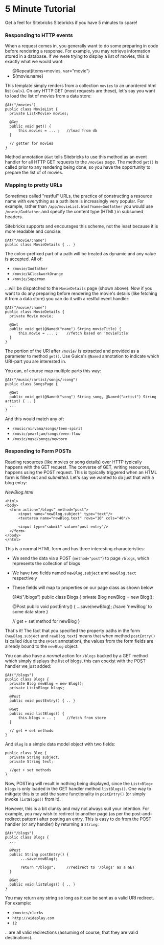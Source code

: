 <meta noindex>

# 5 Minute Tutorial

Get a feel for Sitebricks Sitebricks if you have 5 minutes to spare!

### Responding to HTTP events ##

When a request comes in, you generally want to do some preparing in code before rendering a response. For example, you may retrieve information stored in a database. If we were trying to display a list of movies, this is exactly what we would want:
  
  <body>
    <ul>
       @Repeat(items=movies, var="movie")
       <li>${movie.name}</li>
    </ul>
  </body>

This template simply renders from a collection `movies` to an unordered html list (`<ul>`). On any HTTP GET (most requests are these), let's say you want to load the list of movies from a data store:

    @At("/movies")
    public class MovieList {
      private List<Movie> movies;
   
      @Get
      public void get() {
          this.movies = ... ;   //load from db
      }
  
      // getter for movies
    }

Method annotation `@Get` tells Sitebricks to use this method as an event handler for all HTTP GET requests to the `/movies` page. The method `get()` is called prior to any rendering being done, so you have the opportunity to prepare the list of of movies.

### Mapping to pretty URLs ##

Sometimes called "restful" URLs, the practice of constructing a resource name with everything as a path item is increasingly very popular. For example, rather than `/app/movieList.html?name=Godfather` you would use `/movie/Godfather` and specify the content type (HTML) in subsumed headers.

Sitebricks supports and encourages this scheme, not the least because it is more readable and concise:

    @At("/movie/:name")
    public class MovieDetails { .. }

The colon-prefixed part of a path will be treated as dynamic and any value is accepted. All of:

  * `/movie/Godfather`
  * `/movie/AClockworkOrange`
  * `/movie/Superman`

...will be dispatched to the `MovieDetails` page (shown above). Now if you want to do any preparing before rendering the movie's details (like fetching it from a data store) you can do it with a restful event handler:

    @At("/movie/:name")
    public class MovieDetails { 
      private Movie movie;
  
      @Get
      public void get(@Named("name") String movieTitle) { 
          this.movie = ... ;    //fetch based on 'movieTitle'
      }
    }

The portion of the URI after `/movie/` is extracted and provided as a parameter to method `get()`. Use Guice's `@Named` annotation to indicate which URI-part you are interested in.

You can, of course map multiple parts this way:

    @At("/music/:artist/songs/:song")
    public class SongsPage { 
  
      @Get
      public void get(@Named("song") String song, @Named("artist") String artist) { .. }
      ...
    }

And this would match any of:
  * `/music/nirvana/songs/teen-spirit`
  * `/music/pearljam/songs/even-flow`  
  * `/music/muse/songs/newborn`

### Responding to Form POSTs ##

Reading resources (like movies or song details) over HTTP typically happens with the GET request. The converse of GET, writing resources, happens using the POST request. This is typically triggered when an HTML form is filled out and _submitted_. Let's say we wanted to do just that with a blog entry:

*NewBlog.html*

    <html>
    <body>
      <form action="/blogs" method="post">
          <input name="newBlog.subject" type="text"/>
          <textarea name="newBlog.text" rows="10" cols="40"/>
   
          <input type="submit" value="post entry"/>
      </form>
    </body>
    </html>

This is a normal HTML form and has three interesting characteristics:

  * We send the data via a POST (`method="post"`) to page `/blogs`, which represents the collection of blogs
  * We have two fields named `newBlog.subject` and `newBlog.text` respectively
  * These fields will map to properties on our page class as shown below

    @At("/blogs")
    public class Blogs {
      private Blog newBlog = new Blog();
  
      @Post
      public void postEntry() {
          ...save(newBlog);      //save 'newBlog' to some data store
      }
  
      // get + set method for newBlog
    }

That's it! The fact that you specified the property paths in the form (`newBlog.subject` and `newBlog.text`) means that when method `postEntry()` is called (due to the `@Post` annotation), the values from the form fields are already bound to the `newBlog` object.

You can also have a _normal_ action for `/blogs` backed by a GET method which simply displays the list of blogs, this can coexist with the POST handler we just added:

    @At("/blogs")
    public class Blogs {
      private Blog newBlog = new Blog();
      private List<Blog> blogs;
  
      @Post
      public void postEntry() { .. }
  
      @Get
      public void listBlogs() {
          this.blogs = .. ;     //fetch from store
      }
  
      // get + set methods
    }

And `Blog` is a simple data model object with two fields:

    public class Blog {
      private String subject;
      private String text;
  
      //get + set methods
    }

Now, POSTing will result in nothing being displayed, since the `List<Blog> blogs` is only loaded in the GET handler method `listBlogs()`. One way to mitigate this is to add the same functionality in `postEntry()` (or simply invoke `listBlogs()` from it). 

However, this is a bit clunky and may not always suit your intention. For example, you may wish to redirect to another page (as per the post-and-redirect pattern) after posting an entry. This is easy to do from the POST handler (or any handler) by returning a `String`:

    @At("/blogs")
    public class Blogs {
      ...
  
      @Post
      public String postEntry() { 
           ...save(newBlog);
  
           return "/blogs";     //redirect to '/blogs' as a GET
      }
  
      @Get 
      public void listBlogs() { .. }
    }

You may return any string so long as it can be sent as a valid URI redirect. For example:

  * `/movies/clerks`
  * `http://wideplay.com`
  * `12`

.. are all valid redirections (assuming of course, that they are valid destinations).
